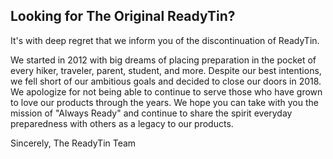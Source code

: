 ## Looking for The Original ReadyTin?

It's with deep regret that we inform you of the discontinuation of ReadyTin.

We started in 2012 with big dreams of placing preparation in the pocket of every hiker, traveler, parent, student, and more. Despite our best intentions, we fell short of our ambitious goals and decided to close our doors in 2018. We apologize for not being able to continue to serve those who have grown to love our products through the years. We hope you can take with you the mission of "Always Ready" and continue to share the spirit everyday preparedness with others as a legacy to our products.

Sincerely,
The ReadyTin Team

